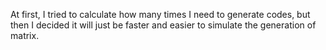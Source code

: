At first, I tried to calculate how many times I need to generate codes, but then I decided
it will just be faster and easier to simulate the generation of matrix.
